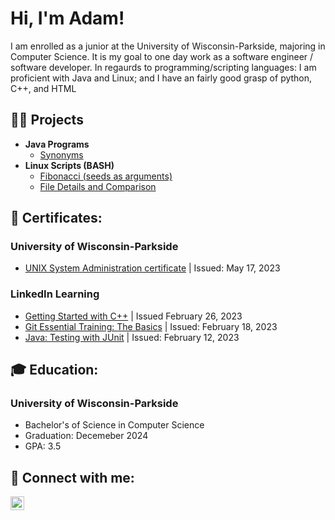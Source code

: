 <!-- Header -->
<h1>Hi, I'm Adam!</h1>


<!-- Brief Introduction -->
<p>I am enrolled as a junior at the University of Wisconsin-Parkside, majoring in Computer Science. It is my goal to one day work as a software engineer / software developer. In regaurds to programming/scripting languages: I am proficient with Java and Linux; and I have an fairly good grasp of python, C++, and HTML</p>


<!-- Links to Projects -->
<h2>👨‍💻 Projects</h2>

- <b>Java Programs</b>
  - [Synonyms](https://github.com/AdamZieman/Synonyms)
- <b>Linux Scripts (BASH)</b>
  - [Fibonacci (seeds as arguments)](https://github.com/AdamZieman/FibonacciWithGetOpts)
  - [File Details and Comparison](https://github.com/AdamZieman/FileDetailsAndComparison)


<!-- List of Certificates -->
<h2>📜 Certificates:</h2>
<h3>University of Wisconsin-Parkside</h3>

- [UNIX System Administration certificate](https://www.uwp.edu/learn/programs/unixsystemadmin.cfm) | Issued: May 17, 2023

<h3>LinkedIn Learning</h3>

- [Getting Started with C++]() | Issued February 26, 2023
- [Git Essential Training: The Basics](https://www.linkedin.com/learning/certificates/e0d2fe399ca9084cb7bb979d609108af409cb0f56a484049b2d675e4b342eb68) | Issued: February 18, 2023
- [Java: Testing with JUnit](https://www.linkedin.com/learning/certificates/4e9dd22d6d0a0ad8196914514e159292d03f98776a6940bce9e6932096eff7ff?trk=share_certificate) | Issued: February 12, 2023


<!-- Eduction Overview -->
<h2>🎓 Education:</h2>
<h3>University of Wisconsin-Parkside</h3>

- Bachelor's of Science in Computer Science
- Graduation: Decemeber 2024
- GPA: 3.5


<!-- Important Links -->
<h2>🤳 Connect with me:</h2>

[<img align="left" alt="AdamZieman | LinkedIn" width="22px" src="https://cdn.jsdelivr.net/npm/simple-icons@v3/icons/linkedin.svg" />][linkedin]

[linkedin]: https://www.linkedin.com/in/adam-zieman/
